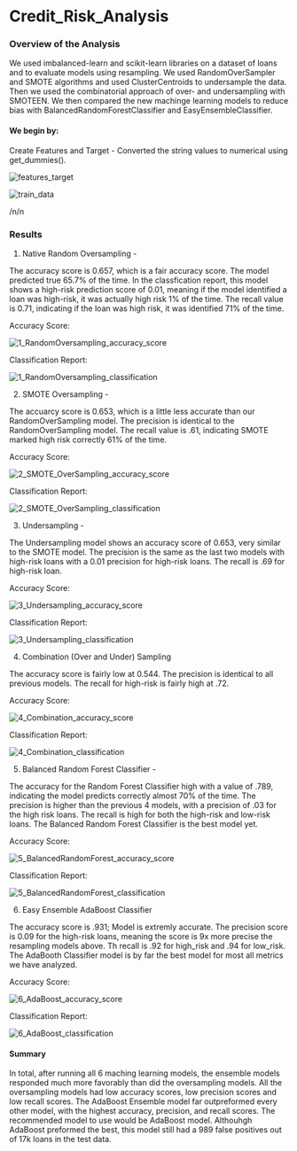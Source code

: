 # Credit_Risk_Analysis

### Overview of the Analysis
We used imbalanced-learn and scikit-learn libraries on a dataset of loans and to evaluate models using resampling. We used RandomOverSampler and SMOTE algorithms and used ClusterCentroids to undersample the data. Then we used the combinatorial approach of over- and undersampling with SMOTEEN.
We then compared the new machinge learning models to reduce bias with BalancedRandomForestClassifier and EasyEnsembleClassifier.

#### We begin by:

Create Features and Target - Converted the string values to numerical using get_dummies().

![features_target](https://user-images.githubusercontent.com/99375741/176074225-22ccb317-d47a-4444-bf75-a0d1ca4c6482.png)


![train_data](https://user-images.githubusercontent.com/99375741/176075568-9536ba3e-ff6e-479b-9a2a-235808cafbf8.png)

/n/n

### Results

1. Native Random Oversampling - 

The accuracy score is 0.657, which is a fair accuracy score. The model predicted true 65.7% of the time.
In the classfication report, this model shows a high-risk prediction score of 0.01, meaning if the model identified a loan was high-risk, it was actually high risk 1% of the time. The recall value is 0.71, indicating if the loan was high risk, it was identified 71% of the time. 

Accuracy Score:

![1_RandomOversampling_accuracy_score](https://user-images.githubusercontent.com/99375741/176062012-2f9a1b2e-3aa3-4c6c-ab92-04d991e148ea.png)


Classification Report:

![1_RandomOversampling_classification](https://user-images.githubusercontent.com/99375741/176062021-fc02c058-6402-48d3-adf5-da243eba742d.png)





2. SMOTE Oversampling - 

The accuarcy score is 0.653, which is a little less accurate than our RandomOverSampling model.
The precision is identical to the RandomOverSampling model. The recall value is .61, indicating SMOTE marked high risk correctly 61% of the time.

Accuracy Score:

![2_SMOTE_OverSampling_accuracy_score](https://user-images.githubusercontent.com/99375741/176062120-9feceaad-dc3e-477d-9114-634ee2138a85.png)


Classification Report:

![2_SMOTE_OverSampling_classification](https://user-images.githubusercontent.com/99375741/176062132-435769ab-6c81-4d45-ab5f-68f12e6c9dbf.png)





3. Undersampling - 

The Undersampling model shows an accuracy score of 0.653, very similar to the SMOTE model.
The precision is the same as the last two models with high-risk loans with a 0.01 precision for high-risk loans. The recall is .69 for high-risk loan.

Accuracy Score:

![3_Undersampling_accuracy_score](https://user-images.githubusercontent.com/99375741/176062225-239d8e61-fb94-4a4d-9a48-acce48d77a7f.png)


Classification Report:

![3_Undersampling_classification](https://user-images.githubusercontent.com/99375741/176062234-d144dc92-db15-40e9-848f-f739376bdba8.png)






4. Combination (Over and Under) Sampling

The accuracy score is fairly low at 0.544.
The precision is identical to all previous models. The recall for high-risk is fairly high at .72.

Accuracy Score:

![4_Combination_accuracy_score](https://user-images.githubusercontent.com/99375741/176062251-2fd5aa52-42c2-4da0-a74c-dcefcd11a139.png)


Classification Report:

![4_Combination_classification](https://user-images.githubusercontent.com/99375741/176062258-cde4cffb-a1a8-4f12-9771-9617954db7ab.png)






5. Balanced Random Forest Classifier -

The accuracy for the Random Forest Classifier high with a value of .789, indicating the model predicts correctly almost 70% of the time.
The precision is higher than the previous 4 models, with a precision of .03 for the high risk loans. The recall is high for both the high-risk and low-risk loans. The Balanced Random Forest Classifier is the best model yet.

Accuracy Score:

![5_BalancedRandomForest_accuracy_score](https://user-images.githubusercontent.com/99375741/176062285-090de4fa-5f2b-4abe-8841-b00deeea3b83.png)


Classification Report:

![5_BalancedRandomForest_classification](https://user-images.githubusercontent.com/99375741/176062293-fb6749d1-ec5b-4d67-a2be-ce22b1d3cf3d.png)






6. Easy Ensemble AdaBoost Classifier

The accuracy score is .931; Model is extremly accurate.
The precision score is 0.09 for the high-risk loans, meaning the score is 9x more precise the resampling models above.
Th recall is .92 for high_risk and .94 for low_risk.
The AdaBooth Classifier model is by far the best model for most all metrics we have analyzed.

Accuracy Score:

![6_AdaBoost_accuracy_score](https://user-images.githubusercontent.com/99375741/176062311-ac309494-e5c2-4c25-8337-6a4fe0868aad.png)


Classification Report:

![6_AdaBoost_classification](https://user-images.githubusercontent.com/99375741/176062349-fbf3756b-59b6-4632-b079-65db454b6b14.png)





#### Summary

In total, after running all 6 maching learning models, the ensemble models responded much more favorably than did the oversampling models. All the oversampling models had low accuracy scores, low precision scores and low recall scores. The AdaBoost Ensemble model far outpreformed every other model, with the highest accuracy, precision, and recall scores. The recommended model to use would be AdaBoost model. Althouhgh AdaBoost preformed the best, this model still had a 989 false positives out of 17k loans in the test data.
